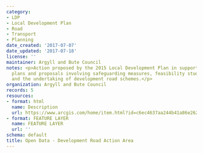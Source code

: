 ```yaml
---
category:
- LDP
- Local Development Plan
- Road
- Transport
- Planning
date_created: '2017-07-07'
date_updated: '2017-07-18'
license: ''
maintainer: Argyll and Bute Council
notes: <p>Action proposed by the 2015 Local Development Plan in support of its settlement
  plans and proposals involving safeguarding measures, feasibility studies into options
  and the undertaking of development road schemes.</p>
organization: Argyll and Bute Council
records: 5
resources:
- format: html
  name: Description
  url: https://www.arcgis.com/home/item.html?id=c6ec4637aa244b41a86e2623b6089a84
- format: FEATURE LAYER
  name: FEATURE LAYER
  url: ''
schema: default
title: Open Data - Development Road Action Area
---
```

